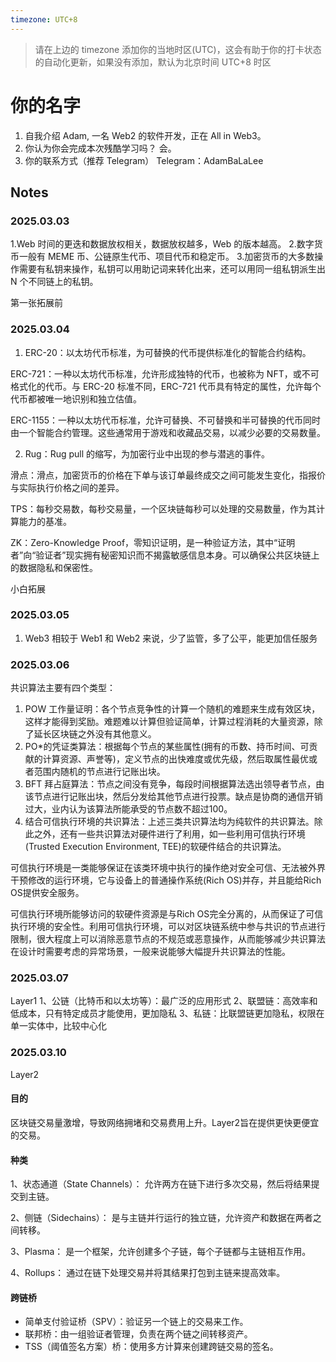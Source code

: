 ```yaml
---
timezone: UTC+8
---
```


> 请在上边的 timezone 添加你的当地时区(UTC)，这会有助于你的打卡状态的自动化更新，如果没有添加，默认为北京时间 UTC+8 时区

# 你的名字

1. 自我介绍
   Adam, 一名 Web2 的软件开发，正在 All in Web3。
2. 你认为你会完成本次残酷学习吗？
   会。
3. 你的联系方式（推荐 Telegram）
   Telegram：AdamBaLaLee

## Notes

<!-- Content_START -->

### 2025.03.03

1.Web 时间的更迭和数据放权相关，数据放权越多，Web 的版本越高。 2.数字货币一般有 MEME 币、公链原生代币、项目代币和稳定币。 3.加密货币的大多数操作需要有私钥来操作，私钥可以用助记词来转化出来，还可以用同一组私钥派生出 N 个不同链上的私钥。

第一张拓展前

### 2025.03.04

1.  ERC-20：以太坊代币标准，为可替换的代币提供标准化的智能合约结构。

ERC-721：一种以太坊代币标准，允许形成独特的代币，也被称为 NFT，或不可格式化的代币。与 ERC-20 标准不同，ERC-721 代币具有特定的属性，允许每个代币都被唯一地识别和独立估值。

ERC-1155：一种以太坊代币标准，允许可替换、不可替换和半可替换的代币同时由一个智能合约管理。这些通常用于游戏和收藏品交易，以减少必要的交易数量。

2.  Rug：Rug pull 的缩写，为加密行业中出现的参与潜逃的事件。

滑点：滑点，加密货币的价格在下单与该订单最终成交之间可能发生变化，指报价与实际执行价格之间的差异。

TPS：每秒交易数，每秒交易量，一个区块链每秒可以处理的交易数量，作为其计算能力的基准。

ZK：Zero-Knowledge Proof，零知识证明，是一种验证方法，其中“证明者”向“验证者”现实拥有秘密知识而不揭露敏感信息本身。可以确保公共区块链上的数据隐私和保密性。

小白拓展

### 2025.03.05

1. Web3 相较于 Web1 和 Web2 来说，少了监管，多了公平，能更加信任服务

### 2025.03.06

共识算法主要有四个类型：

1. POW 工作量证明：各个节点竞争性的计算一个随机的难题来生成有效区块，这样才能得到奖励。难题难以计算但验证简单，计算过程消耗的大量资源，除了延长区块链之外没有其他意义。
2. PO\*的凭证类算法：根据每个节点的某些属性(拥有的币数、持币时间、可贡献的计算资源、声誉等)，定义节点的出快难度或优先级，然后取属性最优或者范围内随机的节点进行记账出块。
3. BFT 拜占庭算法：节点之间没有竞争，每段时间根据算法选出领导者节点，由该节点进行记账出块，然后分发给其他节点进行投票。缺点是协商的通信开销过大，业内认为该算法所能承受的节点数不超过100。
4. 结合可信执行环境的共识算法：上述三类共识算法均为纯软件的共识算法。除此之外，还有一些共识算法对硬件进行了利用，如一些利用可信执行环境(Trusted Execution Environment, TEE)的软硬件结合的共识算法。

可信执行环境是一类能够保证在该类环境中执行的操作绝对安全可信、无法被外界干预修改的运行环境，它与设备上的普通操作系统(Rich OS)并存，并且能给Rich OS提供安全服务。

可信执行环境所能够访问的软硬件资源是与Rich OS完全分离的，从而保证了可信执行环境的安全性。利用可信执行环境，可以对区块链系统中参与共识的节点进行限制，很大程度上可以消除恶意节点的不规范或恶意操作，从而能够减少共识算法在设计时需要考虑的异常场景，一般来说能够大幅提升共识算法的性能。

### 2025.03.07
Layer1
1、公链（比特币和以太坊等）：最广泛的应用形式
2、联盟链：高效率和低成本，只有特定成员才能使用，更加隐私
3、私链：比联盟链更加隐私，权限在单一实体中，比较中心化

### 2025.03.10
Layer2

#### 目的 
区块链交易量激增，导致网络拥堵和交易费用上升。Layer2旨在提供更快更便宜的交易。

#### 种类

1、状态通道（State Channels）： 允许两方在链下进行多次交易，然后将结果提交到主链。

2、侧链（Sidechains）： 是与主链并行运行的独立链，允许资产和数据在两者之间转移。

3、Plasma： 是一个框架，允许创建多个子链，每个子链都与主链相互作用。

4、Rollups： 通过在链下处理交易并将其结果打包到主链来提高效率。

#### 跨链桥
- 简单支付验证桥（SPV）：验证另一个链上的交易来工作。
- 联邦桥：由一组验证者管理，负责在两个链之间转移资产。
- TSS（阈值签名方案）桥：使用多方计算来创建跨链交易的签名。
<!-- Content_END -->

